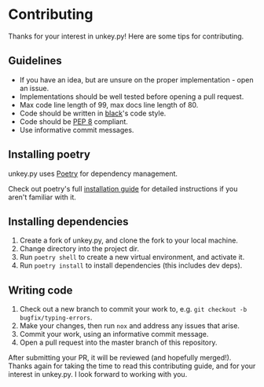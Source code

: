 # Contributing

Thanks for your interest in unkey.py! Here are some tips for contributing.

## Guidelines

- If you have an idea, but are unsure on the proper implementation - open an issue.
- Implementations should be well tested before opening a pull request.
- Max code line length of 99, max docs line length of 80.
- Code should be written in [black](https://github.com/psf/black)'s code style.
- Code should be [PEP 8](https://www.python.org/dev/peps/pep-0008/) compliant.
- Use informative commit messages.

## Installing poetry

unkey.py uses [Poetry](https://python-poetry.org/) for dependency management.

Check out poetry's full
[installation guide](https://python-poetry.org/docs/master/#installing-with-the-official-installer)
for detailed instructions if you aren't familiar with it.

## Installing dependencies

1. Create a fork of unkey.py, and clone the fork to your local machine.
2. Change directory into the project dir.
3. Run `poetry shell` to create a new virtual environment, and activate it.
4. Run `poetry install` to install dependencies (this includes dev deps).

## Writing code

1. Check out a new branch to commit your work to, e.g. `git checkout -b bugfix/typing-errors`.
2. Make your changes, then run `nox` and address any issues that arise.
3. Commit your work, using an informative commit message.
4. Open a pull request into the master branch of this repository.

After submitting your PR, it will be reviewed (and hopefully merged!).
Thanks again for taking the time to read this contributing guide, and for your
interest in unkey.py. I look forward to working with you.
